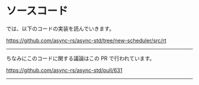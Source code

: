 # ソースコード

では、以下のコードの実装を読んでいきます。

https://github.com/async-rs/async-std/tree/new-scheduler/src/rt

---

ちなみにこのコードに関する議論はこの PR で行われています。

https://github.com/async-rs/async-std/pull/631

---

